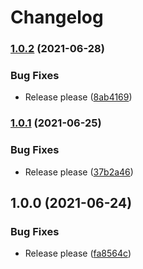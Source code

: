 # Changelog

### [1.0.2](https://www.github.com/jmagnusson/deploy-helm-gke-action/compare/v1.0.1...v1.0.2) (2021-06-28)


### Bug Fixes

* Release please ([8ab4169](https://www.github.com/jmagnusson/deploy-helm-gke-action/commit/8ab41693f19c424f94aa44500b604190eb511588))

### [1.0.1](https://www.github.com/jmagnusson/deploy-helm-gke-action/compare/v1.0.0...v1.0.1) (2021-06-25)


### Bug Fixes

* Release please ([37b2a46](https://www.github.com/jmagnusson/deploy-helm-gke-action/commit/37b2a460de97f8ef3feac767ebcf5c312653ec69))

## 1.0.0 (2021-06-24)


### Bug Fixes

* Release please ([fa8564c](https://www.github.com/jmagnusson/deploy-helm-gke-action/commit/fa8564cd6cef422b80b86dd0eaf7eed11ee788a7))
